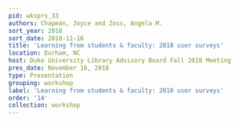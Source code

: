 ```yaml
---
pid: wksprs_33
authors: Chapman, Joyce and Zoss, Angela M.
sort_year: 2018
sort_date: 2018-11-16
title: 'Learning from students & faculty: 2018 user surveys'
location: Durham, NC
host: Duke University Library Advisory Board Fall 2018 Meeting
pres_date: November 16, 2018
type: Presentation
grouping: workshop
label: 'Learning from students & faculty: 2018 user surveys'
order: '14'
collection: workshop
---
```

